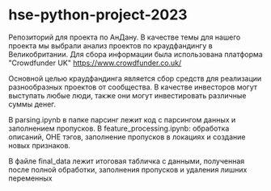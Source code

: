 # hse-python-project-2023
Репозиторий для проекта по АнДану. В качестве темы для нашего проекта мы выбрали анализ проектов по краудфандингу в Великобритании. Для сбора информации была использована платформа "Crowdfunder UK" https://www.crowdfunder.co.uk/

Основной целью краудфандинга является сбор средств для реализации разнообразных проектов от сообщества. В качестве инвесторов могут выступать любые люди, также они могут инвестировать различные суммы денег. 

В parsing.ipynb в папке парсинг лежит код с парсингом данных и заполнением пропусков. 
В feature_processing.ipynb: обработка описаний, OHE тэгов, заполнение пропусков в локациях и создание новых признаков.

В файле final_data лежит итоговая табличка с данными, полученная после полной обработки, заполнения пропусков и удаления лишних переменных
